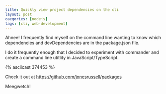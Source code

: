 ```yaml
---
title: Quickly view project dependencies on the cli
layout: post
caegories: [nodejs]
tags: [cli, web-development]
---
```


Ahnee! I frequently find myself on the command line wanting to know which dependencies and devDependencies are in the package.json file.

I do it frequently enough that I decided to experiment with commander and create a command line utitlity in JavaScript/TypeScript.

{% asciicast 374453 %}

Check it out at https://github.com/jonesrussell/packages

Meegwetch!

